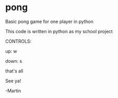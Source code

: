 # pong
Basic pong game for one player in python

This code is written in python as my school project


CONTROLS:

up:   w

down: s


that's all

See ya!

-Martin
